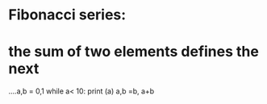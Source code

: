 # Fibonacci series:
# the sum of two elements defines the next
....a,b = 0,1
while a< 10:
   print (a)
   a,b =b, a+b
   
   
